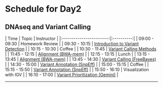 # Schedule for Day2

## DNAseq and Variant Calling

| Time            |   Topic  | Instructor |
|:------------------------:|:----------:|
| 09:00 - 09:30 | Homework Review |
| 09:30 - 10:15 | [Introduction to Variant Detection](../slides/Variant_Intro_rsk.pdf) |
| 10:15 - 10:30 | Coffee |
| 10:30 - 11:45 | [Variant Calling Methods](https://github.com/chapmanb/bcbb/blob/master/talks/ngscourse2018_teaching/ngscourse2018_teaching.pdf) |
| 11:45 - 12:15 | [Alignment (BWA-mem)](../lessons/01_alignment.md) |
| 12:15 - 13:15 | Lunch |
| 13:15 - 13:45 | [Alignment (BWA-mem)](../lessons/01_alignment.md) |
| 13:45 - 14:30 | [Variant Calling (FreeBayes)](../lessons/02_variant-calling.md) |
| 14:30 - 15:00 | [Variant Annotation (SnpEff)](../lessons/03_annotation-snpeff.md) |
| 15:00 - 15:15 | Coffee |
| 15:15 - 15:50 | [Variant Annotation (SnpEff)](../lessons/03_annotation-snpeff.md) |
| 15:50 - 16:10 | Visualization with IGV |
| 16:10 - 17:00 | [Variant Prioritization (Gemini)](../lessons/04_prioritization-gemini.md) |

---
